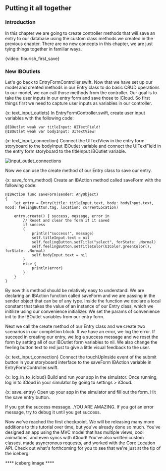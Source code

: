 ## Putting it all together

### Introduction
In this chapter we are going to create controller methods that will save an entry
to our database using the custom class methods we created in the previous chapter.
There are no new concepts in this chapter, we are just tying things together in
familiar ways. 

{video: flourish_first_save}

### New IBOutlets

Let's go back to EntryFormController.swift. Now that we have set up our model
and created methods in our Entry class to do basic CRUD operations to our model, 
we can call those methods from the controller. Our goal is to take the user inputs
in our entry form and save those to iCloud. So first things first we need to 
capture user inputs as variables in our controller. 

{x: text_input_outlets}
In EntryFormController.swift, create user input variables with the following code:

~~~language-swift
@IBOutlet weak var titleInput: UITextField!
@IBOutlet weak var bodyInput: UITextView!
~~~

{x: text_input_connection}
Connect the UITextView in the entry form storyboard to the bodyInput IBOutlet 
variable and connect the UITextField in the entry form storyboard to the 
titleInput IBOutlet variable. 

![input_outlet_connections](https://dl.dropboxusercontent.com/u/80807880/tuts_images/enable_query_sort.png)

Now we can use the create method of our Entry class to save our entry.

{x: save_form_method}
Create an IBAction method called saveForm with the following code:

~~~language-swift
@IBAction func saveForm(sender: AnyObject)
{
    let entry = Entry(title: titleInput.text, body: bodyInput.text, mood: feelingButton.tag, location: currentLocation)
    
    entry.create() { success, message, error in     
        // Reset and clear the form if it saved
        if success
        {
            println("success!", message)
            self.titleInput.text = nil
            self.feelingButton.setTitle("select", forState: .Normal)
            self.feelingButton.setTitleColor(UIColor.greenColor(), forState: .Normal)
            self.bodyInput.text = nil
        }
        else {
            println(error)
        }
    }    
}
~~~   

By now this method should be relatively easy to understand. We are declaring an 
IBAction function called saveForm and we are passing in the sender object that
can be of any type. Inside the function we declare a local constant that takes
the value of an instance of our Entry class, which we initilize using our 
convenience initializer. We set the params of convenience init to the IBOutlet
variables from our entry form. 

Next we call the create method of our Entry class and we create two scenarios in
our completion block. If we have an error, we log the error. If succeed in 
creating our entry, we log a success message and we reset the form by setting all
of our IBOutlet form variables to nil. We also change the feeling button text
to red just to give a little visual feedback to the user.

{x: text_input_connection}
Connect the touchUpInside event of the submit button in your storyboard interface
to the saveForm IBAction variable in EntryFormController.swift.

{x: log_in_to_icloud}
Build and run your app in the simulator. Once running, log in to iCloud in your
simulator by going to settings > iCloud.

{x: save_entry}
Open up your app in the simulator and fill out the form. Hit the save entry button. 


If you got the success message...YOU ARE AMAZING. If you got an error message, 
try to debug it until you get success. 

Now we've reached the first checkpoint. We will be releasing many more additions 
to this tutorial over time, but you've already done so much. You've designed an 
app using the MVC model that has multiple views, cool animations, and even syncs
with iCloud! You've also written custom classes, made asyncronous requests, and 
worked with the Core Location API. Check out what's forthcoming for you to see
that we're just at the tip of the iceberg: 

**** iceberg image ****
